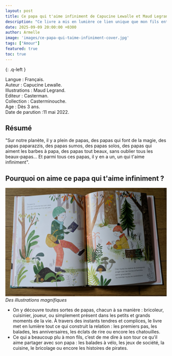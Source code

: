 ```yaml
---
layout: post
title: Ce papa qui t'aime infiniment de Capucine Lewalle et Maud Legrand
description: "Ce livre a mis en lumière ce lien unique que mon fils entretient avec son papa : complicité, amour, rires et câlins."
date: 2025-09-09 20:00:00 +0300
author: Armelle
image: 'images/ce-papa-qui-taime-infiniment-cover.jpg'
tags: ["Amour"]
featured: true
toc: true
---
```


{: .q-left }

Langue : Français.    
Auteur : Capucine Lewalle.        
Illustrations : Maud Legrand.        
Editeur : Casterman.        
Collection : Casterminouche.        
Age : Dès 3 ans.        
Date de parution :11 mai 2022.       

## Résumé

"Sur notre planète, il y a plein de papas, des papas qui font de la magie, des papas paparazzis, des papas sumos, des papas solos, des papas qui aiment les barbes à papa, des papas tout beaux, sans oublier tous les beaux-papas... Et parmi tous ces papas, il y en a un, un qui t'aime infiniment".

## Pourquoi on aime ce papa qui t'aime infiniment ?

![Des illustrations magnifiques](images/ce-papa-qui-taime-infiniment-int.jpg)
*Des illustrations magnifiques*
- On y découvre toutes sortes de papas, chacun à sa manière : bricoleur, cuisinier, joueur, ou simplement présent dans les petits et grands moments de la vie.
À travers des instants tendres et complices, le livre met en lumière tout ce qui construit la relation : les premiers pas, les balades, les anniversaires, les éclats de rire ou encore les chatouilles.
- Ce qui a beaucoup plu à mon fils, c’est de me dire à son tour ce qu’il aime partager avec son papa : les balades à vélo, les jeux de société, la cuisine, le bricolage ou encore les histoires de pirates.